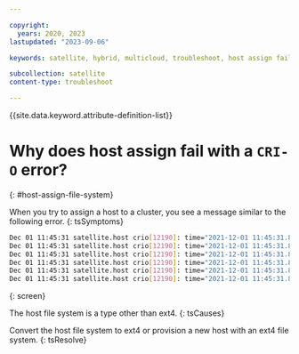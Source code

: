 ```yaml
---

copyright:
  years: 2020, 2023
lastupdated: "2023-09-06"

keywords: satellite, hybrid, multicloud, troubleshoot, host assign fail, crio error

subcollection: satellite
content-type: troubleshoot

---
```


{{site.data.keyword.attribute-definition-list}}

# Why does host assign fail with a `CRI-O` error? 
{: #host-assign-file-system}

When you try to assign a host to a cluster, you see a message similar to the following error.
{: tsSymptoms}

``` sh
Dec 01 11:45:31 satellite.host crio[12190]: time="2021-12-01 11:45:31.818616215-06:00" level=info msg="Node configuration value for pid cgroup is true"
Dec 01 11:45:31 satellite.host crio[12190]: time="2021-12-01 11:45:31.818820217-06:00" level=info msg="Node configuration value for memoryswap cgroup is true"
Dec 01 11:45:31 satellite.host crio[12190]: time="2021-12-01 11:45:31.830378308-06:00" level=info msg="Node configuration value for systemd CollectMode is true"
Dec 01 11:45:31 satellite.host crio[12190]: time="2021-12-01 11:45:31.834555839-06:00" level=error msg="Node configuration validation for systemd AllowedCPUs failed: check systemd AllowedCPUs: exit status 1"
Dec 01 11:45:31 satellite.host crio[12190]: time="2021-12-01 11:45:31.834638109-06:00" level=info msg="Node configuration value for systemd AllowedCPUs is false"
Dec 01 11:45:31 satellite.host crio[12190]: time="2021-12-01 11:45:31.837060028-06:00" level=fatal msg="Validating root config: failed to get store to set defaults: kernel does not support overlay fs: 'overlay' is not supported over xfs at \"/var/data/criorootstorage/overlay\": backing file system is unsupported for this graph driver
```
{: screen}

The host file system is a type other than ext4.
{: tsCauses}

Convert the host file system to ext4 or provision a new host with an ext4 file system. 
{: tsResolve}


